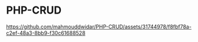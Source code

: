 # PHP-CRUD


https://github.com/mahmouddwidar/PHP-CRUD/assets/31744978/f8fbf78a-c2ef-48a3-8bb9-f30c61688528

